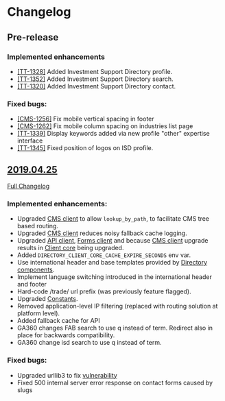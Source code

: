 # Changelog

## Pre-release

### Implemented enhancements

- [[TT-1328]](https://uktrade.atlassian.net/browse/CMS-1328) Added Investment Support Directory profile.
- [[TT-1352]](https://uktrade.atlassian.net/browse/CMS-1328) Added Investment Support Directory search.
- [[TT-1320]](https://uktrade.atlassian.net/browse/TT-1320) Added Investment Support Directory contact.

### Fixed bugs:

- [[CMS-1256]](https://uktrade.atlassian.net/browse/CMS-1256) Fix mobile vertical spacing in footer
- [[CMS-1262]](https://uktrade.atlassian.net/browse/CMS-1262) Fix mobile column spacing on industries list page
- [[TT-1339]](https://uktrade.atlassian.net/browse/TT-1339) Display keywords added via new profile "other" expertise interface
- [[TT-1345]](https://uktrade.atlassian.net/browse/TT-1345) Fixed position of logos on ISD profile.

## [2019.04.25](https://github.com/uktrade/directory-ui-supplier/releases/tag/2019.04.25)

[Full Changelog](https://github.com/uktrade/directory-ui-supplier/compare/2019.04.03...2019.04.25)

### Implemented enhancements:

- Upgraded [CMS client][directory-cms-client] to allow `lookup_by_path`, to facilitate CMS tree based routing.
- Upgraded [CMS client][directory-cms-client] reduces noisy fallback cache logging.
- Upgraded [API client][directory-api-client], [Forms client][directory-forms-api-client] and because [CMS client][directory-cms-client] upgrade results in [Client core][directory-client-core] being upgraded.
- Added `DIRECTORY_CLIENT_CORE_CACHE_EXPIRE_SECONDS` env var.
- Use international header and base templates provided by [Directory components][directory-components].
- Implement language switching introduced in the international header and footer
- Hard-code /trade/ url prefix (was previously feature flagged).
- Upgraded [Constants][directory-constants].
- Removed application-level IP filtering (replaced with routing solution at platform level).
- Added fallback cache for API
- GA360 changes FAB search to use q instead of term. Redirect also in place for backwards compatibility.
- GA360 change isd search to use q instead of term.

### Fixed bugs:

- Upgraded urllib3 to fix [vulnerability](https://nvd.nist.gov/vuln/detail/CVE-2019-11324)
- Fixed 500 internal server error response on contact forms caused by slugs


[directory-api-client]: https://github.com/uktrade/directory-api-client
[directory-client-core]: https://github.com/uktrade/directory-client-core
[directory-cms-client]: https://github.com/uktrade/directory-cms-client
[directory-forms-api-client]: https://github.com/uktrade/directory-forms-api-client
[directory-components]: https://github.com/uktrade/directory-components
[directory-constants]: https://github.com/uktrade/directory-constants
